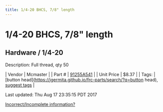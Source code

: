 ```yaml
---
title: 1/4-20 BHCS, 7/8" length
---
```


# 1/4-20 BHCS, 7/8" length
## Hardware / 1/4-20
Description: 	Full thread, qty 50 

| Vendor | Mcmaster | 
| Part # | [91255A541](https://www.mcmaster.com/#91255A541) | 
| Unit Price | $8.37 | 
| Tags: | [button head](https://jgermita.github.io/frc-parts/search/?q=button head), [suggest tags](https://docs.google.com/forms/d/e/1FAIpQLSeWyY8v3RgOty-MyWmh9U0iivNYN_molChYyS-0U-o-kOAv_g/viewform) | 

Last updated: Thu Aug 17 23:35:15 PDT 2017

 [Incorrect/Incomplete information?](https://docs.google.com/forms/d/e/1FAIpQLSeWyY8v3RgOty-MyWmh9U0iivNYN_molChYyS-0U-o-kOAv_g/viewform)